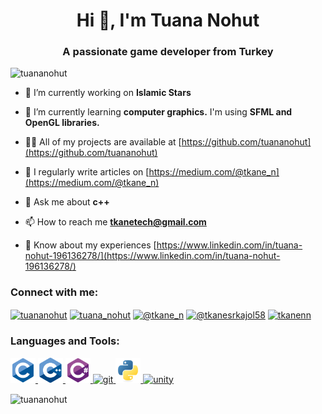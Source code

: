 <h1 align="center">Hi 👋, I'm Tuana Nohut</h1>
<h3 align="center">A passionate game developer from Turkey</h3>

<p align="left"> <img src="https://komarev.com/ghpvc/?username=tuananohut&label=Profile%20views&color=0e75b6&style=flat" alt="tuananohut" /> </p>

- 🔭 I’m currently working on **Islamic Stars**

- 🌱 I’m currently learning **computer graphics.** I'm using **SFML and OpenGL libraries.** 

- 👨‍💻 All of my projects are available at [https://github.com/tuananohut](https://github.com/tuananohut)

- 📝 I regularly write articles on [https://medium.com/@tkane_n](https://medium.com/@tkane_n)

- 💬 Ask me about **c++**

- 📫 How to reach me **tkanetech@gmail.com**

- 📄 Know about my experiences [https://www.linkedin.com/in/tuana-nohut-196136278/](https://www.linkedin.com/in/tuana-nohut-196136278/)

<h3 align="left">Connect with me:</h3>
<p align="left">
<a href="https://stackoverflow.com/users/tuananohut" target="blank"><img align="center" src="https://raw.githubusercontent.com/rahuldkjain/github-profile-readme-generator/master/src/images/icons/Social/stack-overflow.svg" alt="tuananohut" height="30" width="40" /></a>
<a href="https://instagram.com/tuana_nohut" target="blank"><img align="center" src="https://raw.githubusercontent.com/rahuldkjain/github-profile-readme-generator/master/src/images/icons/Social/instagram.svg" alt="tuana_nohut" height="30" width="40" /></a>
<a href="https://medium.com/@tkane_n" target="blank"><img align="center" src="https://raw.githubusercontent.com/rahuldkjain/github-profile-readme-generator/master/src/images/icons/Social/medium.svg" alt="@tkane_n" height="30" width="40" /></a>
<a href="https://www.hackerrank.com/@tkanesrkajol58" target="blank"><img align="center" src="https://raw.githubusercontent.com/rahuldkjain/github-profile-readme-generator/master/src/images/icons/Social/hackerrank.svg" alt="@tkanesrkajol58" height="30" width="40" /></a>
<a href="https://www.leetcode.com/tkanenn" target="blank"><img align="center" src="https://raw.githubusercontent.com/rahuldkjain/github-profile-readme-generator/master/src/images/icons/Social/leet-code.svg" alt="tkanenn" height="30" width="40" /></a>
</p>

<h3 align="left">Languages and Tools:</h3>
<p align="left"> <a href="https://www.cprogramming.com/" target="_blank" rel="noreferrer"> <img src="https://raw.githubusercontent.com/devicons/devicon/master/icons/c/c-original.svg" alt="c" width="40" height="40"/> </a> <a href="https://www.w3schools.com/cpp/" target="_blank" rel="noreferrer"> <img src="https://raw.githubusercontent.com/devicons/devicon/master/icons/cplusplus/cplusplus-original.svg" alt="cplusplus" width="40" height="40"/> </a> <a href="https://www.w3schools.com/cs/" target="_blank" rel="noreferrer"> <img src="https://raw.githubusercontent.com/devicons/devicon/master/icons/csharp/csharp-original.svg" alt="csharp" width="40" height="40"/> </a> <a href="https://git-scm.com/" target="_blank" rel="noreferrer"> <img src="https://www.vectorlogo.zone/logos/git-scm/git-scm-icon.svg" alt="git" width="40" height="40"/> </a> <a href="https://www.python.org" target="_blank" rel="noreferrer"> <img src="https://raw.githubusercontent.com/devicons/devicon/master/icons/python/python-original.svg" alt="python" width="40" height="40"/> </a> <a href="https://unity.com/" target="_blank" rel="noreferrer"> <img src="https://www.vectorlogo.zone/logos/unity3d/unity3d-icon.svg" alt="unity" width="40" height="40"/> </a> </p>

<p><img align="center" src="https://github-readme-stats.vercel.app/api/top-langs?username=tuananohut&show_icons=true&locale=en&layout=compact" alt="tuananohut" /></p>
